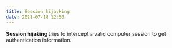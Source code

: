 ```yaml
---
title: Session hijacking
date: 2021-07-18 12:50
---
```


**Session hijaking** tries to intercept a valid computer session to get
authentication information.
